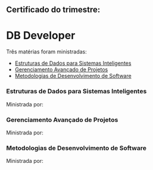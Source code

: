 ## Certificado do trimestre:
# DB Developer

Três matérias foram ministradas:
- [Estruturas de Dados para Sistemas Inteligentes](./estruturas-de-dados-para-sistemas-inteligentes/)
- [Gerenciamento Avançado de Projetos](./gerenciamento-avancado-de-projetos/)
- [Metodologias de Desenvolvimento de Software](./metodologias-de-desenvolvimento-de-software/)

### Estruturas de Dados para Sistemas Inteligentes
Ministrada por:

### Gerenciamento Avançado de Projetos
Ministrada por:

### Metodologias de Desenvolvimento de Software
Ministrada por: